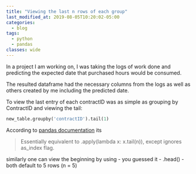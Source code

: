 ```yaml
---
title: "Viewing the last n rows of each group"
last_modified_at: 2019-08-05T10:20:02-05:00
categories:
  - blog
tags:
  - python
  - pandas
classes: wide
---
```


In  a project I am working on, I was taking the logs of work done and predicting
 the expected date that purchased hours would be consumed.

The resulted dataframe had the necessary columns from the logs as well as others
 created by me including the predicted date.

To view the last entry of each contractID was as simple as grouping by ContractID and viewing the tail:
```python
new_table.groupby('contractID').tail(1)
```
According to [pandas documentation](https://pandas.pydata.org/pandas-docs/stable/reference/api/pandas.core.groupby.GroupBy.tail.html) its
 > Essentially equivalent to .apply(lambda x: x.tail(n)), except ignores as_index flag.

similarly one can view the beginning by using - you guessed it - .head() - both default to 5 rows (n = 5)
